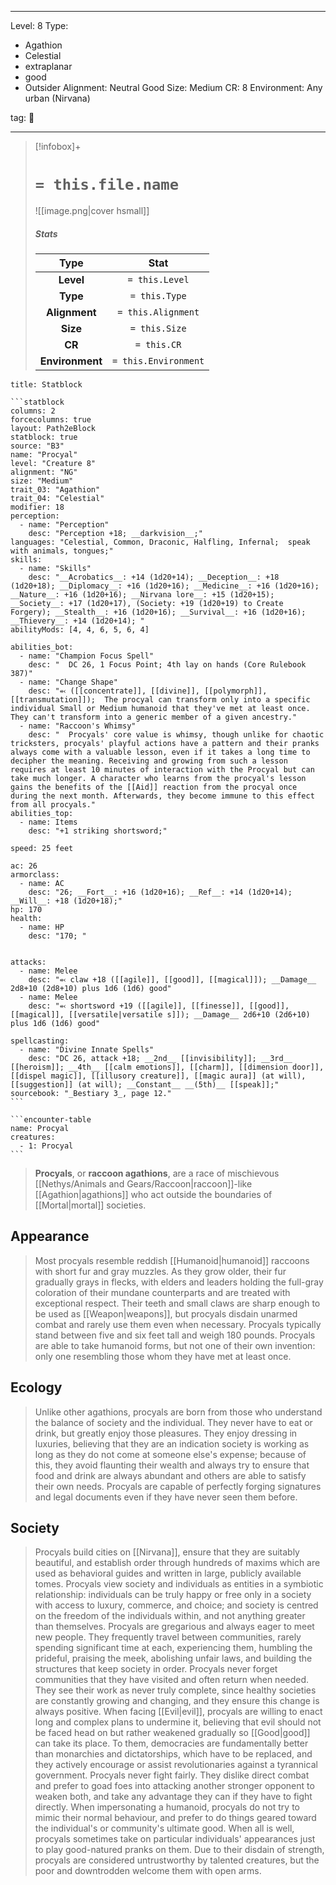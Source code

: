
---


Level: 8
Type:
- Agathion
- Celestial
- extraplanar
- good
- Outsider
Alignment: Neutral Good
Size: Medium
CR: 8
Environment: Any urban (Nirvana)


tag: 👹

---

> [!infobox]+
> #  `= this.file.name`
> ![[image.png|cover hsmall]]
> ##### Stats
> Type | Stat |
> :---:|:---:|
> **Level** | `= this.Level` |
> **Type** | `= this.Type` |
> **Alignment** | `= this.Alignment` |
> **Size** | `= this.Size` |
> **CR** | `= this.CR` |
> **Environment** | `= this.Environment` |




````ad-info
title: Statblock

```statblock
columns: 2
forcecolumns: true
layout: Path2eBlock
statblock: true
source: "B3"
name: "Procyal"
level: "Creature 8"
alignment: "NG"
size: "Medium"
trait_03: "Agathion"
trait_04: "Celestial"
modifier: 18
perception:
  - name: "Perception"
    desc: "Perception +18; __darkvision__;"
languages: "Celestial, Common, Draconic, Halfling, Infernal;  speak with animals, tongues;"
skills:
  - name: "Skills"
    desc: "__Acrobatics__: +14 (1d20+14); __Deception__: +18 (1d20+18); __Diplomacy__: +16 (1d20+16); __Medicine__: +16 (1d20+16); __Nature__: +16 (1d20+16); __Nirvana lore__: +15 (1d20+15); __Society__: +17 (1d20+17), (Society: +19 (1d20+19) to Create Forgery); __Stealth__: +16 (1d20+16); __Survival__: +16 (1d20+16); __Thievery__: +14 (1d20+14); "
abilityMods: [4, 4, 6, 5, 6, 4]

abilities_bot:
  - name: "Champion Focus Spell"
    desc: "  DC 26, 1 Focus Point; 4th lay on hands (Core Rulebook 387)"
  - name: "Change Shape"
    desc: "⬻ ([[concentrate]], [[divine]], [[polymorph]], [[transmutation]]);  The procyal can transform only into a specific individual Small or Medium humanoid that they've met at least once. They can't transform into a generic member of a given ancestry."
  - name: "Raccoon's Whimsy"
    desc: "  Procyals' core value is whimsy, though unlike for chaotic tricksters, procyals' playful actions have a pattern and their pranks always come with a valuable lesson, even if it takes a long time to decipher the meaning. Receiving and growing from such a lesson requires at least 10 minutes of interaction with the Procyal but can take much longer. A character who learns from the procyal's lesson gains the benefits of the [[Aid]] reaction from the procyal once during the next month. Afterwards, they become immune to this effect from all procyals."
abilities_top:
  - name: Items
    desc: "+1 striking shortsword;"

speed: 25 feet

ac: 26
armorclass:
  - name: AC
    desc: "26; __Fort__: +16 (1d20+16); __Ref__: +14 (1d20+14); __Will__: +18 (1d20+18);"
hp: 170
health:
  - name: HP
    desc: "170; "


attacks:
  - name: Melee
    desc: "⬻ claw +18 ([[agile]], [[good]], [[magical]]); __Damage__ 2d8+10 (2d8+10) plus 1d6 (1d6) good"
  - name: Melee
    desc: "⬻ shortsword +19 ([[agile]], [[finesse]], [[good]], [[magical]], [[versatile|versatile s]]); __Damage__ 2d6+10 (2d6+10) plus 1d6 (1d6) good"

spellcasting:
  - name: "Divine Innate Spells"
    desc: "DC 26, attack +18; __2nd__ [[invisibility]]; __3rd__ [[heroism]]; __4th__ [[calm emotions]], [[charm]], [[dimension door]], [[dispel magic]], [[illusory creature]], [[magic aura]] (at will), [[suggestion]] (at will); __Constant__ __(5th)__ [[speak]];"
sourcebook: "_Bestiary 3_, page 12."
```

```encounter-table
name: Procyal
creatures:
  - 1: Procyal
```

````



> **Procyals**, or **raccoon agathions**, are a race of mischievous [[Nethys/Animals and Gears/Raccoon|raccoon]]-like [[Agathion|agathions]] who act outside the boundaries of [[Mortal|mortal]] societies.



## Appearance

> Most procyals resemble reddish [[Humanoid|humanoid]] raccoons with short fur and gray muzzles. As they grow older, their fur gradually grays in flecks, with elders and leaders holding the full-gray coloration of their mundane counterparts and are treated with exceptional respect. Their teeth and small claws are sharp enough to be used as [[Weapon|weapons]], but procyals disdain unarmed combat and rarely use them even when necessary. Procyals typically stand between five and six feet tall and weigh 180 pounds.
> Procyals are able to take humanoid forms, but not one of their own invention: only one resembling those whom they have met at least once.


## Ecology

> Unlike other agathions, procyals are born from those who understand the balance of society and the individual. They never have to eat or drink, but greatly enjoy those pleasures. They enjoy dressing in luxuries, believing that they are an indication society is working as long as they do not come at someone else's expense; because of this, they avoid flaunting their wealth and always try to ensure that food and drink are always abundant and others are able to satisfy their own needs.
> Procyals are capable of perfectly forging signatures and legal documents even if they have never seen them before.


## Society

> Procyals build cities on [[Nirvana]], ensure that they are suitably beautiful, and establish order through hundreds of maxims which are used as behavioral guides and written in large, publicly available tomes.
> Procyals view society and individuals as entities in a symbiotic relationship: individuals can be truly happy or free only in a society with access to luxury, commerce, and choice; and society is centred on the freedom of the individuals within, and not anything greater than themselves.
> Procyals are gregarious and always eager to meet new people. They frequently travel between communities, rarely spending significant time at each, experiencing them, humbling the prideful, praising the meek, abolishing unfair laws, and building the structures that keep society in order. Procyals never forget communities that they have visited and often return when needed. They see their work as never truly complete, since healthy societies are constantly growing and changing, and they ensure this change is always positive.
> When facing [[Evil|evil]], procyals are willing to enact long and complex plans to undermine it, believing that evil should not be faced head on but rather weakened gradually so [[Good|good]] can take its place. To them, democracies are fundamentally better than monarchies and dictatorships, which have to be replaced, and they actively encourage or assist revolutionaries against a tyrannical government.
> Procyals never fight fairly. They dislike direct combat and prefer to goad foes into attacking another stronger opponent to weaken both, and take any advantage they can if they have to fight directly.
> When impersonating a humanoid, procyals do not try to mimic their normal behaviour, and prefer to do things geared toward the individual's or community's ultimate good. When all is well, procyals sometimes take on particular individuals' appearances just to play good-natured pranks on them. Due to their disdain of strength, procyals are considered untrustworthy by talented creatures, but the poor and downtrodden welcome them with open arms.










